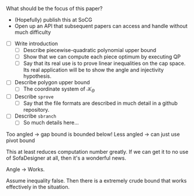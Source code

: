 What should be the focus of this paper?
- (Hopefully) publish this at SoCG
- Open up an API that subsequent papers can access and handle without much difficulty



- [ ] Write introduction
	- [ ] Describe piecewise-quadratic polynomial upper bound
	- [ ] Show that we can compute each piece optimum by executing QP
	- [ ] Say that its real use is to prove linear inequalities on the cap space. Its real application will be to show the angle and injectivity hypothesis.
- [ ] Describe polygon upper bound
	- [ ] The coordinate system of $\mathcal{K}_\Theta$
- [ ] Describe `sprove`
	- [ ] Say that the file formats are described in much detail in a github repository.
- [ ] Describe `sbranch`
	- [ ] So much details here...

Too angled -> gap bound is bounded below!
Less angled -> can just use pivot bound

This at least reduces computation number greatly.
If we can get it to no use of SofaDesigner at all, then it's a wonderful news.

Angle -> Works.

Assume inequality false. 
Then there is a extremely crude bound that works effectively in the situation.

